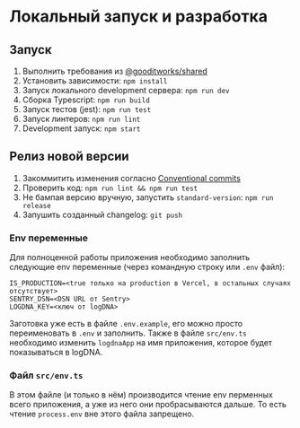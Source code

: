 # Локальный запуск и разработка

## Запуск
1. Выполнить требования из [@gooditworks/shared](https://github.com/gooditworks/shared#%D0%B8%D1%81%D0%BF%D0%BE%D0%BB%D1%8C%D0%B7%D0%BE%D0%B2%D0%B0%D0%BD%D0%B8%D0%B5)
2. Установить зависимости: `npm install`
3. Запуск локального development сервера: `npm run dev`
4. Сборка Typescript: `npm run build`
5. Запуск тестов (jest): `npm run test`
6. Запуск линтеров: `npm run lint`
3. Development запуск: `npm start`

## Релиз новой версии
1. Закоммитить изменения согласно [Conventional commits](https://www.conventionalcommits.org)
2. Проверить код: `npm run lint && npm run test`
3. Не бампая версию вручную, запустить `standard-version`: `npm run release`
4. Запушить созданный changelog: `git push`

### Env переменные
Для полноценной работы приложения необходимо заполнить следующие env переменные (через командную строку или `.env` файл):
```
IS_PRODUCTION=<true только на production в Vercel, в остальных случаях отсутствует>
SENTRY_DSN=<DSN URL от Sentry>
LOGDNA_KEY=<ключ от logDNA>
```
Заготовка уже есть в файле `.env.example`, его можно просто переименовать в `.env` и заполнить. Также в файле `src/env.ts` необходимо изменить `logdnaApp` на имя приложения, которое будет показываться в logDNA.

### Файл `src/env.ts`

В этом файле (и только в нём) производится чтение env перменных всего приложения, а уже из него они пробрасываются дальше. То есть чтение `process.env` вне этого файла запрещено.
